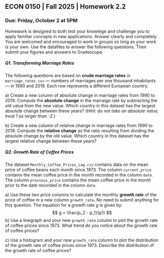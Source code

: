 

<div style="margin-top: -70px;"></div>

## ECON 0150 | Fall 2025 | Homework 2.2

### Due: Friday, October 2 at 5PM

Homework is designed to both test your knowlege and challenge you to apply familiar concepts in new applications. Answer clearly and completely. You are welcomed and encouraged to work in groups so long as your work is your own. Use the datafiles to answer the following questions. Then submit your figures and answers to Gradescope.



##### Q1. Transforming Marriage Rates

The following questions are based on **crude marriage rates** in `marriage_rates.csv` — numbers of marriages per one thousand inhabitants — in 1990 and 2019. Each row represents a different European country.



a) Create a new column of absolute change in marriage rates from 1990 to 2019. Compute the **absolute change** in the marraige rate by subtracting the old value from the new value. Which country in this dataset has the largest absolute change between these years? (*Hint: do not take an absolute value; treat 1 as larger than -2.*)



b) Create a new column of relative change in marriage rates from 1990 to 2019. Compute the **relative change** as the ratio resulting from dividing the absolute change by the old value. Which country in this dataset has the largest relative change between these years? 



##### Q2. Growth Rate of Coffee Prices

The dataset `Monthly_Coffee_Prices_Lag.csv` contains data on the mean price of coffee beans each month since 1973. The column `current_price` contains the mean coffee price in the month recorded in the column `date`. The column `previous_price` contains the mean coffee price in the month prior to the date recorded in the column `date`. 

a) Use these two price columns to calculate the monthly **growth rate** of the price of coffee in a new column `growth_rate`.  No need to submit anything for this question. The equation for a growth rate $g$ is given by:
$$
g = \frac{p_2 - p_1}{p1}
$$
b) Use a linegraph and your new `growth_rate` column to plot the growth rate of coffee prices since 1973. What trend do you notice about the growth rate of coffee prices?



c) Use a histogram and your new `growth_rate` column to plot the distribution of the growth rate of coffee prices since 1973. Describe the distribution of the growth rate of coffee prices?
